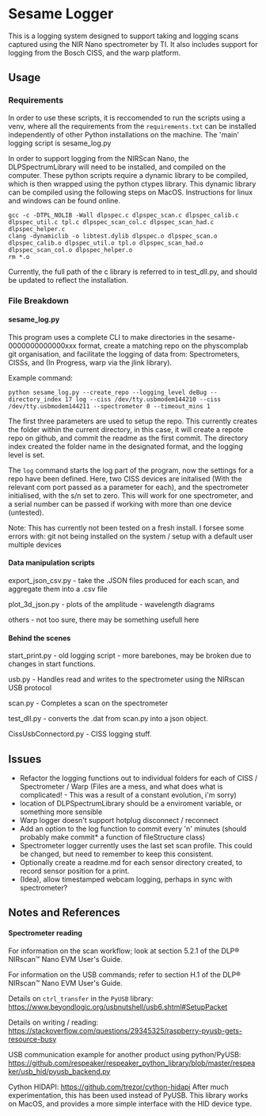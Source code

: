 # Sesame Logger
This is a logging system designed to support taking and logging scans captured using the NIR Nano spectrometer by TI.  It also includes support for logging from the Bosch CISS, and the warp platform.

## Usage
### Requirements
In order to use these scripts, it is reccomended to run the scripts using a venv, where all the requirements from the `requirements.txt` can be installed independently of other Python installations on the machine.  The 'main' logging script is sesame_log.py

In order to support logging from the NIRScan Nano, the DLPSpectrumLibrary will need to be installed, and compiled on the computer.  These python scripts require a dynamic library to be compiled, which is then wrapped using the python ctypes library. 
This dynamic library can be compiled using the following steps on MacOS.  Instructions for linux and windows can be found online.
```
gcc -c -DTPL_NOLIB -Wall dlpspec.c dlpspec_scan.c dlpspec_calib.c dlpspec_util.c tpl.c dlpspec_scan_col.c dlpspec_scan_had.c dlpspec_helper.c
clang -dynamiclib -o libtest.dylib dlpspec.o dlpspec_scan.o dlpspec_calib.o dlpspec_util.o tpl.o dlpspec_scan_had.o dlpspec_scan_col.o dlpspec_helper.o
rm *.o
```
Currently, the full path of the c library is referred to in test_dll.py, and should be updated to reflect the installation.

### File Breakdown
#### sesame_log.py
This program uses a complete CLI to make directories in the sesame-0000000000000xxx format,
create a matching repo on the physcomplab git organisation, and facilitate the logging of data 
from: Spectrometers, CISSs, and (In Progress, warp via the jlink library).

Example command:
```
python sesame_log.py --create_repo --logging_level deBug --directory_index 17 log --ciss /dev/tty.usbmodem144210 --ciss /dev/tty.usbmodem144211 --spectrometer 0 --timeout_mins 1
``` 
The first three parameters are used to setup the repo.  This currently creates the folder within the current directory, 
in this case, it will create a repote repo on github, and commit the readme as the first commit.
The directory index created the folder name in the designated format, and the logging level is set.

The `log` command starts the log part of the program, now the settings for a repo have been defined.
Here, two CISS devices are initalised (With the relevant com port passed as a parameter for each), 
and the spectrometer initialised, with the s/n set to zero.  This will work for one spectrometer, and a serial number
can be passed if working with more than one device (untested).  

Note: This has currently not been tested on a fresh install.  I forsee some errors with:
git not being installed on the system / setup with a default user
multiple devices

#### Data manipulation scripts 
export_json_csv.py - take the .JSON files produced for each scan, and aggregate them into a .csv file

plot_3d_json.py - plots of the amplitude - wavelength diagrams

others - not too sure, there may be something usefull here

#### Behind the scenes
start_print.py - old logging script - more barebones, may be broken due to changes in start functions.

usb.py - Handles read and writes to the spectrometer using the NIRscan USB protocol

scan.py - Completes a scan on the spectrometer

test_dll.py - converts the .dat from scan.py into a json object.

CissUsbConnectord.py - CISS logging stuff.

## Issues
- Refactor the logging functions out to individual folders for each of CISS / Spectrometer / Warp (Files are a mess, and what does what is complicated!  -  This was a result of a constant evolution, i'm sorry) 
- location of DLPSpectrumLibrary should be a enviroment variable, or something more sensible
- Warp logger doesn't support hotplug disconnect / reconnect
- Add an option to the log function to commit every 'n' minutes (should probably make commit* a function of fileStructure class)
- Spectrometer logger currently uses the last set scan profile.  This could be changed, but need to remember to keep this consistent.
- Optionally create a readme.md for each sensor directory created, to record sensor position for a print.
- (Idea), allow timestamped webcam logging, perhaps in sync with spectrometer?


## Notes and References
#### Spectrometer reading
For information on the scan workflow; look at section 5.2.1 of the DLP® NIRscan™ Nano EVM User's Guide.

For information on the USB commands; refer to section H.1 of the DLP® NIRscan™ Nano EVM User's Guide.

Details on `ctrl_transfer` in the `PyUSB` library: https://www.beyondlogic.org/usbnutshell/usb6.shtml#SetupPacket

Details on writing / reading: https://stackoverflow.com/questions/29345325/raspberry-pyusb-gets-resource-busy

USB communication example for another product using python/PyUSB: https://github.com/respeaker/respeaker_python_library/blob/master/respeaker/usb_hid/pyusb_backend.py 

Cython HIDAPI:
https://github.com/trezor/cython-hidapi
After much experimentation, this has been used instead of PyUSB.  This library works on MacOS, and provides a more simple interface with the HID device type.

